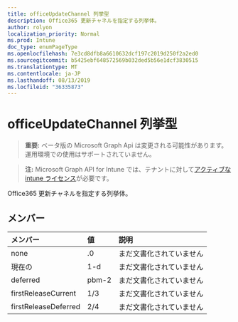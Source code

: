 ```yaml
---
title: officeUpdateChannel 列挙型
description: Office365 更新チャネルを指定する列挙体。
author: rolyon
localization_priority: Normal
ms.prod: Intune
doc_type: enumPageType
ms.openlocfilehash: 7e3cd8dfb8a6610632dcf197c2019d250f2a2ed0
ms.sourcegitcommit: b5425ebf648572569b032ded5b56e1dcf3830515
ms.translationtype: MT
ms.contentlocale: ja-JP
ms.lasthandoff: 08/13/2019
ms.locfileid: "36335873"
---
```

# <a name="officeupdatechannel-enum-type"></a>officeUpdateChannel 列挙型

> **重要:** ベータ版の Microsoft Graph Api は変更される可能性があります。運用環境での使用はサポートされていません。

> **注:** Microsoft Graph API for Intune では、テナントに対して[アクティブな intune ライセンス](https://go.microsoft.com/fwlink/?linkid=839381)が必要です。

Office365 更新チャネルを指定する列挙体。

## <a name="members"></a>メンバー
|メンバー|値|説明|
|:---|:---|:---|
|none|.0|まだ文書化されていません|
|現在の|1-d|まだ文書化されていません|
|deferred|pbm-2|まだ文書化されていません|
|firstReleaseCurrent|1/3|まだ文書化されていません|
|firstReleaseDeferred|2/4|まだ文書化されていません|



